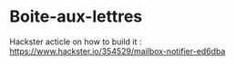 # Boite-aux-lettres

Hackster acticle on how to build it : https://www.hackster.io/354529/mailbox-notifier-ed6dba
